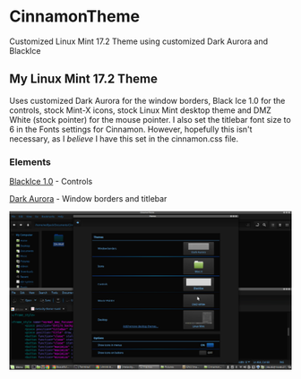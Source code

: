 # CinnamonTheme
Customized Linux Mint 17.2 Theme using customized  Dark Aurora and BlackIce

## My Linux Mint 17.2 Theme
Uses customized Dark Aurora for the window borders, Black Ice 1.0 for the controls, stock Mint-X icons, stock Linux Mint desktop theme and DMZ White (stock pointer) for the mouse pointer.
I also set the titlebar font size to 6 in the Fonts settings for Cinnamon.  However, hopefully this isn't necessary, as I *believe* I have this set in the cinnamon.css file.

### Elements
[BlackIce 1.0](https://cinnamon-spices.linuxmint.com/themes/view/341) - Controls

[Dark Aurora](https://www.gnome-look.org/p/1013753/) - Window borders and titlebar

![Preview](Screenshot.png)
